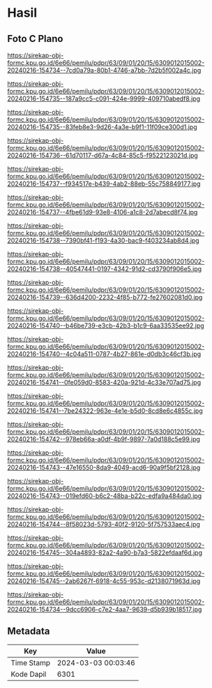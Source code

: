# Hasil

## Foto C Plano

https://sirekap-obj-formc.kpu.go.id/6e66/pemilu/pdpr/63/09/01/20/15/6309012015002-20240216-154734--7cd0a79a-80b1-4746-a7bb-7d2b5f002a4c.jpg

https://sirekap-obj-formc.kpu.go.id/6e66/pemilu/pdpr/63/09/01/20/15/6309012015002-20240216-154735--187a9cc5-c091-424e-9999-409710abedf8.jpg

https://sirekap-obj-formc.kpu.go.id/6e66/pemilu/pdpr/63/09/01/20/15/6309012015002-20240216-154735--83feb8e3-9d26-4a3e-b9f1-11f09ce300d1.jpg

https://sirekap-obj-formc.kpu.go.id/6e66/pemilu/pdpr/63/09/01/20/15/6309012015002-20240216-154736--61d70117-d67a-4c84-85c5-f9522123021d.jpg

https://sirekap-obj-formc.kpu.go.id/6e66/pemilu/pdpr/63/09/01/20/15/6309012015002-20240216-154737--f934517e-b439-4ab2-88eb-55c758849177.jpg

https://sirekap-obj-formc.kpu.go.id/6e66/pemilu/pdpr/63/09/01/20/15/6309012015002-20240216-154737--4fbe61d9-93e8-4106-a1c8-2d7abecd8f74.jpg

https://sirekap-obj-formc.kpu.go.id/6e66/pemilu/pdpr/63/09/01/20/15/6309012015002-20240216-154738--7390bf41-f193-4a30-bac9-f403234ab8d4.jpg

https://sirekap-obj-formc.kpu.go.id/6e66/pemilu/pdpr/63/09/01/20/15/6309012015002-20240216-154738--40547441-0197-4342-91d2-cd3790f906e5.jpg

https://sirekap-obj-formc.kpu.go.id/6e66/pemilu/pdpr/63/09/01/20/15/6309012015002-20240216-154739--636d4200-2232-4f85-b772-fe27602081d0.jpg

https://sirekap-obj-formc.kpu.go.id/6e66/pemilu/pdpr/63/09/01/20/15/6309012015002-20240216-154740--b46be739-e3cb-42b3-b1c9-6aa33535ee92.jpg

https://sirekap-obj-formc.kpu.go.id/6e66/pemilu/pdpr/63/09/01/20/15/6309012015002-20240216-154740--4c04a511-0787-4b27-861e-d0db3c46cf3b.jpg

https://sirekap-obj-formc.kpu.go.id/6e66/pemilu/pdpr/63/09/01/20/15/6309012015002-20240216-154741--0fe059d0-8583-420a-921d-4c33e707ad75.jpg

https://sirekap-obj-formc.kpu.go.id/6e66/pemilu/pdpr/63/09/01/20/15/6309012015002-20240216-154741--7be24322-963e-4e1e-b5d0-8cd8e6c4855c.jpg

https://sirekap-obj-formc.kpu.go.id/6e66/pemilu/pdpr/63/09/01/20/15/6309012015002-20240216-154742--978eb66a-a0df-4b9f-9897-7a0d188c5e99.jpg

https://sirekap-obj-formc.kpu.go.id/6e66/pemilu/pdpr/63/09/01/20/15/6309012015002-20240216-154743--47e16550-8da9-4049-acd6-90a9f5bf2128.jpg

https://sirekap-obj-formc.kpu.go.id/6e66/pemilu/pdpr/63/09/01/20/15/6309012015002-20240216-154743--019efd60-b6c2-48ba-b22c-edfa9a484da0.jpg

https://sirekap-obj-formc.kpu.go.id/6e66/pemilu/pdpr/63/09/01/20/15/6309012015002-20240216-154744--8f58023d-5793-40f2-9120-5f757533aec4.jpg

https://sirekap-obj-formc.kpu.go.id/6e66/pemilu/pdpr/63/09/01/20/15/6309012015002-20240216-154745--304a4893-82a2-4a90-b7a3-5822efdaaf6d.jpg

https://sirekap-obj-formc.kpu.go.id/6e66/pemilu/pdpr/63/09/01/20/15/6309012015002-20240216-154745--2ab6267f-6918-4c55-953c-d2138071963d.jpg

https://sirekap-obj-formc.kpu.go.id/6e66/pemilu/pdpr/63/09/01/20/15/6309012015002-20240216-154734--9dcc6906-c7e2-4aa7-9639-d5b939b18517.jpg


## Metadata

| Key        | Value               |
| ---------- | ------------------- |
| Time Stamp | 2024-03-03 00:03:46 |
| Kode Dapil | 6301                |



